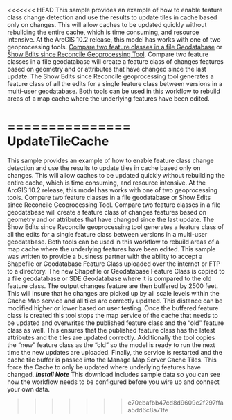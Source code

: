 <<<<<<< HEAD
This sample provides an example of how to enable feature class change detection and use the results to update tiles in cache based only on changes. This will allow caches to be updated quickly without rebuilding the entire cache, which is time consuming, and resource intensive. At the ArcGIS 10.2 release, this model has works with one of two geoprocessing tools. [Compare two feature classes in a file Geodatabase](http://esristl.maps.arcgis.com/home/item.html?id=23651608afe1405cad4a22eba6d86a8e) or [Show Edits since Reconcile Geoprocessing Tool](http://www.arcgis.com/home/item.html?id=b75fc9edf166438c82d66f4982e4e031). Compare two feature classes in a file geodatabase will create a feature class of changes features based on geometry and or attributes that have changed since the last update. The Show Edits since Reconcile geoprocessing tool generates a feature class of all the edits for a single feature class between versions in a multi-user geodatabase. Both tools can be used in this workflow to rebuild areas of a map cache where the underlying features have been edited.

===============
UpdateTileCache
===============

This sample provides an example of how to enable feature class change detection and use the results to 
update tiles in cache based only on changes. This will allow caches to be updated quickly without 
rebuilding the entire cache, which is time consuming, and resource intensive. At the ArcGIS 10.2 
release, this model has works with one of two geoprocessing tools. Compare two feature classes in a 
file geodatabase or Show Edits since Reconcile Geoprocessing Tool. Compare two feature classes in a 
file geodatabase will create a feature class of changes features based on geometry and or attributes that 
have changed since the last update. The Show Edits since Reconcile geoprocessing tool generates a 
feature class of all the edits for a single feature class between versions in a multi-user geodatabase. 
Both tools can be used in this workflow to rebuild areas of a map cache where the underlying features 
have been edited. 
This sample was written to provide a business partner with the ability to accept a Shapefile or 
Geodatabase Feature Class uploaded over the internet or FTP to a directory. The new Shapefile or 
Geodatabase Feature Class is copied to a file geodatabase or SDE Geodatabase where it is compared to 
the old feature class. The output changes feature are then buffered by 2500 feet. This will insure that 
he changes are picked up by all scale levels within the Cache Map service and all tiles are correctly 
updated. This distance can be modified higher or lower based on user testing. Once the buffered 
feature class is created this tool stops the map service of the cache that needs to be updated and 
overwrites the published feature class and the “old” feature class as well. This ensures that the 
published feature class has the latest attributes and the tiles are updated correctly. Additionally the tool 
copies the “new” feature class as the “old” so the model is ready to run the next time the new updates 
are uploaded. Finally, the service is restarted and the cache tile buffer is passed into the Manage Map 
Server Cache Tiles. This force the Cache to only be updated where underlying features have changed. 
***Install Note*** 
This download includes sample data so you can see how the workflow needs to be configured before 
you wire up and connect your own data. 
>>>>>>> e70ebafbb47cd8d9609c2f297ffaa5dd6c8a71fe

